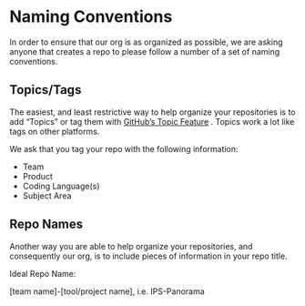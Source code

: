 # Naming Conventions

In order to ensure that our org is as organized as possible, we are asking anyone that creates a repo to please follow a number of a set of naming conventions. 


## Topics/Tags

The easiest, and least restrictive way to help organize your repositories is to add “Topics” or tag them with [GitHub’s Topic Feature](https://help.github.com/articles/about-topics/) .  Topics work a lot like tags on other platforms. 

We ask that you tag your repo with the following information: 

- Team
- Product
- Coding Language(s)
- Subject Area


## Repo Names

Another way you are able to help organize your repositories, and consequently our org, is to include pieces of information in your repo title.

Ideal Repo Name: 

[team name]-[tool/project name], i.e. IPS-Panorama
